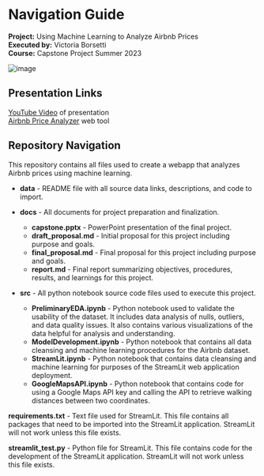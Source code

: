 # Navigation Guide
**Project:** Using Machine Learning to Analyze Airbnb Prices \
**Executed by:** Victoria Borsetti \
**Course:** Capstone Project Summer 2023

![image](https://github.com/vicotriangle/victoria_data606/assets/135077759/acff7126-38cb-4d52-b7af-68f4a96e62e7)


## Presentation Links
[YouTube Video](https://www.youtube.com/watch?v=VHAO_WALIQc) of presentation \
[Airbnb Price Analyzer](https://victoriadata606-nbrfse7xgiopgqdvdap4jy.streamlit.app/) web tool

## Repository Navigation
This repository contains all files used to create a webapp that analyzes Airbnb prices using machine learning.

  - **data** - README file with all source data links, descriptions, and code to import.

  - **docs** - All documents for project preparation and finalization.
    - **capstone.pptx** - PowerPoint presentation of the final project.
    - **draft_proposal.md** - Initial proposal for this project including purpose and goals.
    - **final_proposal.md** - Final proposal for this project including purpose and goals.
    - **report.md** - Final report summarizing objectives, procedures, results, and learnings for this project.

  - **src** - All python notebook source code files used to execute this project.
    - **PreliminaryEDA.ipynb** - Python notebook used to validate the usability of the dataset. It includes data analysis of nulls, outliers, and data quality issues. It also contains various visualizations of the data helpful for analysis and understanding.
    - **ModelDevelopment.ipynb** - Python notebook that contains all data cleansing and machine learning procedures for the Airbnb dataset.
    - **StreamLit.ipynb** - Python notebook that contains data cleansing and machine learning for purposes of the StreamLit web application deployment.
    - **GoogleMapsAPI.ipynb** - Python notebook that contains code for using a Google Maps API key and calling the API to retrieve walking distances between two coordinates.
   
**requirements.txt** - Text file used for StreamLit. This file contains all packages that need to be imported into the StreamLit application. StreamLit will not work unless this file exists.

**streamlit_test.py** - Python file for StreamLit. This file contains code for the development of the StreamLit application. StreamLit will not work unless this file exists.
